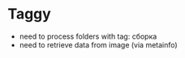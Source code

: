 # Taggy

- need to process folders with tag: сборка
- need to retrieve data from image (via metainfo)
